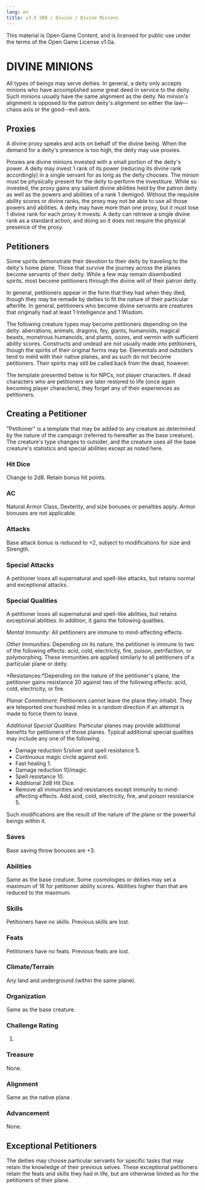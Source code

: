 ```yaml
---
lang: en
title: v3.5 SRD / Divine / Divine Minions
---
```


This material is Open Game Content, and is licensed for public use under
the terms of the Open Game License v1.0a.

# DIVINE MINIONS

All types of beings may serve deities. In general, a deity only accepts
minions who have accomplished some great deed in service to the deity.
Such minions usually have the same alignment as the deity. No minion's
alignment is opposed to the patron deity's alignment on either the
law--chaos axis or the good--evil axis.

## Proxies

A divine proxy speaks and acts on behalf of the divine being. When the
demand for a deity's presence is too high, the deity may use proxies.

Proxies are divine minions invested with a small portion of the deity's
power. A deity may invest 1 rank of its power (reducing its divine rank
accordingly) in a single servant for as long as the deity chooses. The
minion must be physically present for the deity to perform the
investiture. While so invested, the proxy gains any salient divine
abilities held by the patron deity as well as the powers and abilities
of a rank 1 demigod. Without the requisite ability scores or divine
ranks, the proxy may not be able to use all those powers and abilities.
A deity may have more than one proxy, but it must lose 1 divine rank for
each proxy it invests. A deity can retrieve a single divine rank as a
standard action, and doing so it does not require the physical presence
of the proxy.

## Petitioners

Some spirits demonstrate their devotion to their deity by traveling to
the deity's home plane. Those that survive the journey across the planes
become servants of their deity. While a few may remain disembodied
spirits, most become petitioners through the divine will of their patron
deity.

In general, petitioners appear in the form that they had when they died,
though they may be remade by deities to fit the nature of their
particular afterlife. In general, petitioners who become divine servants
are creatures that originally had at least 1 Intelligence and 1 Wisdom.

The following creature types may become petitioners depending on the
deity: aberrations, animals, dragons, fey, giants, humanoids, magical
beasts, monstrous humanoids, and plants, oozes, and vermin with
sufficient ability scores. Constructs and undead are not usually made
into petitioners, though the spirits of their original forms may be.
Elementals and outsiders tend to meld with their native planes, and as
such do not become petitioners. Their spirits may still be called back
from the dead, however.

The template presented below is for NPCs, not player characters. If dead
characters who are petitioners are later restored to life (once again
becoming player characters), they forget any of their experiences as
petitioners.

## Creating a Petitioner

"Petitioner" is a template that may be added to any creature as
determined by the nature of the campaign (referred to hereafter as the
base creature). The creature's type changes to outsider, and the
creature uses all the base creature's statistics and special abilities
except as noted here.

### Hit Dice
Change to 2d8. Retain bonus hit points.

### AC
Natural Armor Class, Dexterity, and size bonuses or penalties
apply. Armor bonuses are not applicable.

### Attacks
Base attack bonus is reduced to +2, subject to
modifications for size and Strength.

### Special Attacks
A petitioner loses all supernatural and spell-like
attacks, but retains normal and exceptional attacks.

### Special Qualities
A petitioner loses all supernatural and
spell-like abilities, but retains exceptional abilities. In addition, it
gains the following qualities.

*Mental Immunity:* All petitioners are immune to mind-affecting effects.

*Other Immunities:* Depending on its nature, the petitioner is immune to
two of the following effects: acid, cold, electricity, fire, poison,
petrifaction, or polymorphing. These immunities are applied similarly to
all petitioners of a particular plane or deity.

*Resistances:*Depending on the nature of the petitioner's plane, the
petitioner gains resistance 20 against two of the following effects:
acid, cold, electricity, or fire.

*Planar Commitment:* Petitioners cannot leave the plane they inhabit.
They are teleported one hundred miles in a random direction if an
attempt is made to force them to leave.

*Additional Special Qualities:* Particular planes may provide additional
benefits for petitioners of those planes. Typical additional special
qualities may include any one of the following.

-   Damage reduction 5/silver and spell resistance 5.
-   Continuous magic circle against evil.
-   Fast healing 1.
-   Damage reduction 10/magic.
-   Spell resistance 10.
-   Additional 2d8 Hit Dice.
-   Remove all immunities and resistances except immunity to
    mind-affecting effects. Add acid, cold, electricity, fire, and
    poison resistance 5.

Such modifications are the result of the nature of the plane or the
powerful beings within it.

### Saves
Base saving throw bonuses are +3.

### Abilities
Same as the base creature. Some cosmologies or deities
may set a maximum of 18 for petitioner ability scores. Abilities higher
than that are reduced to the maximum.

### Skills
Petitioners have no skills. Previous skills are lost.

### Feats
Petitioners have no feats. Previous feats are lost.

### Climate/Terrain
Any land and underground (within the same plane).

### Organization
Same as the base creature.

### Challenge Rating
1.

### Treasure
None.

### Alignment
Same as the native plane.

### Advancement
None.

## Exceptional Petitioners

The deities may choose particular servants for specific tasks that may
retain the knowledge of their previous selves. These exceptional
petitioners retain the feats and skills they had in life, but are
otherwise limited as for the petitioners of their plane.

